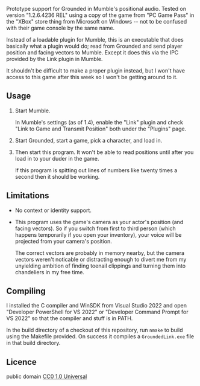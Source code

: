 Prototype support for Grounded in Mumble's positional audio. Tested on version
"1.2.6.4236 REL" using a copy of the game from "PC Game Pass" in the "XBox"
store thing from Microsoft on Windows -- not to be confused with their game
console by the same name.

Instead of a loadable plugin for Mumble, this is an executable that does
basically what a plugin would do; read from Grounded and send player
position and facing vectors to Mumble. Except it does this via the IPC provided
by the Link plugin in Mumble.

It shouldn't be difficult to make a proper plugin instead, but I won't have
access to this game after this week so I won't be getting around to it.


## Usage

1. Start Mumble.

   In Mumble's settings (as of 1.4), enable the "Link" plugin and check "Link
   to Game and Transmit Position" both under the "Plugins" page.

2. Start Grounded, start a game, pick a character, and load in.

3. Then start this program. It won't be able to read positions until after you
   load in to your duder in the game.

   If this program is spitting out lines of numbers like twenty times a second
   then it should be working.


## Limitations

- No context or identity support.

- This program uses the game's camera as your actor's position (and facing
  vectors). So if you switch from first to third person (which happens
  temporarily if you open your inventory), your voice will be projected from
  your camera's position.

  The correct vectors are probably in memory nearby, but the camera vectors
  weren't noticable or distracting enough to divert me from my unyielding ambition
  of finding toenail clippings and turning them into chandeliers in my free time.


## Compiling

I installed the C compiler and WinSDK from Visual Studio 2022 and open
"Developer PowerShell for VS 2022" or "Developer Command Prompt for VS 2022" so
that the compiler and stuff is in PATH.

In the build directory of a checkout of this repository, run `nmake` to build
using the Makefile provided. On success it compiles a `GroundedLink.exe` file
in that build directory.

## Licence

public domain [CC0 1.0 Universal](https://creativecommons.org/publicdomain/zero/1.0/)
